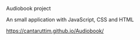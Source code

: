 Audiobook project

An small application with JavaScript, CSS and HTML

https://cantaruttim.github.io/Audiobook/

